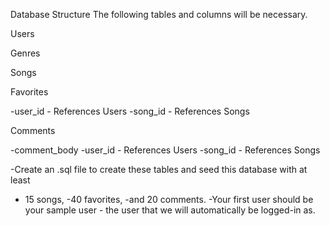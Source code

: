Database Structure
The following tables and columns will be necessary.

Users
<!-- -id -->
<!-- -username - Unique -->

Genres
<!-- -id -->
<!-- -genre_name - Unique -->

Songs
<!-- -id -->
<!-- -title -->
<!-- -img_url -->
<!-- -user_id - References Users -->
<!-- -genre_id - References Genres -->

Favorites
<!-- -id -->
-user_id - References Users
-song_id - References Songs

Comments
<!-- -id -->
-comment_body
-user_id - References Users
-song_id - References Songs

-Create an .sql file to create these tables and seed this database with at least
<!-- -10 users,  -->
<!-- -5 genres, -->
- 15 songs,
-40 favorites,
-and 20 comments.
-Your first user should be your sample user - the user that we will automatically be logged-in as.
